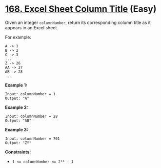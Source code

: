 # [168. Excel Sheet Column Title][link] (Easy)

[link]: https://leetcode.com/problems/excel-sheet-column-title/

Given an integer `columnNumber`, return its corresponding column title as it appears in an Excel
sheet.

For example:

```
A -> 1
B -> 2
C -> 3
...
Z -> 26
AA -> 27
AB -> 28
...
```

**Example 1:**

```
Input: columnNumber = 1
Output: "A"
```

**Example 2:**

```
Input: columnNumber = 28
Output: "AB"
```

**Example 3:**

```
Input: columnNumber = 701
Output: "ZY"
```

**Constraints:**

- `1 <= columnNumber <= 2³¹ - 1`
